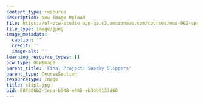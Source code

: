 ```yaml
---
content_type: resource
description: New image Upload
file: https://ol-ocw-studio-app-qa.s3.amazonaws.com/courses/mas-962-special-topics-new-textiles-spring-2010/88fd86b21eaab948e085eb30b9137d60_slip1.jpg
file_type: image/jpeg
image_metadata:
  caption: ''
  credit: ''
  image-alt: ''
learning_resource_types: []
ocw_type: OCWImage
parent_title: 'Final Project: Sneaky Slippers'
parent_type: CourseSection
resourcetype: Image
title: slip1.jpg
uid: 88fd86b2-1eaa-b948-e085-eb30b9137d60
---
```

